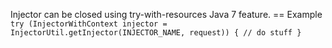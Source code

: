 Injector can be closed using try-with-resources Java 7 feature.
== Example
``
try (InjectorWithContext injector = InjectorUtil.getInjector(INJECTOR_NAME, request)) {
    // do stuff
}
``

